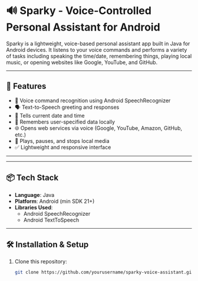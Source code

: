 # 🔊 Sparky - Voice-Controlled Personal Assistant for Android

Sparky is a lightweight, voice-based personal assistant app built in Java for Android devices. It listens to your voice commands and performs a variety of tasks including speaking the time/date, remembering things, playing local music, or opening websites like Google, YouTube, and GitHub.

---

## 🚀 Features

- 🎤 Voice command recognition using Android SpeechRecognizer
- 🗣️ Text-to-Speech greeting and responses
- 📆 Tells current date and time
- 🧠 Remembers user-specified data locally
- 🌐 Opens web services via voice (Google, YouTube, Amazon, GitHub, etc.)
- 🎵 Plays, pauses, and stops local media
- ✅ Lightweight and responsive interface

---

---

## 📦 Tech Stack

- **Language**: Java
- **Platform**: Android (min SDK 21+)
- **Libraries Used**:
  - Android SpeechRecognizer
  - Android TextToSpeech


---

## 🛠️ Installation & Setup

1. Clone this repository:
   ```bash
   git clone https://github.com/yourusername/sparky-voice-assistant.git
